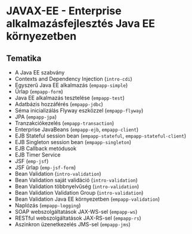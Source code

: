 # JAVAX-EE - Enterprise alkalmazásfejlesztés Java EE környezetben

## Tematika

* A Java EE szabvány
* Contexts and Dependency Injection (`intro-cdi`)
* Egyszerű Java EE alkalmazás (`empapp-simple`)
* Űrlap (`empapp-form`)
* Java EE alkalmazás tesztelése (`empapp-test`)
* Adatbázis hozzáférés (`empapp-jdbc`)
* Séma inicializálás Flyway eszközzel (`empapp-flyway`)
* JPA (`empapp-jpa`)
* Tranzakciókezelés (`empapp-transaction`)
* Enterprise JavaBeans (`empapp-ejb`, `empapp-client`)
* EJB Stateful session bean (`empapp-stateful`, `empapp-stateful-client`)
* EJB Singleton session bean (`empapp-singleton`)
* EJB Callback metódusok
* EJB Timer Service
* JSF (`emp-jsf`)
* JSF űrlap (`emp-jsf-form`)
* Bean Validation (`intro-validation`)
* Bean Validation saját validáció (`intro-validation`)
* Bean Validation többnyelvűség (`intro-validation`)
* Bean Validation Validation Group (`intro-validation`)
* Bean Validation Java EE környezetben (`empapp-validation`)
* Naplózás (`empapp-logging`)
* SOAP webszolgáltatások JAX-WS-sel (`empapp-ws`)
* RESTful webszolgáltatások JAX-RS-sel (`empapp-rs`)
* Aszinkron üzenetkezelés JMS-sel (`empapp-jms`)
